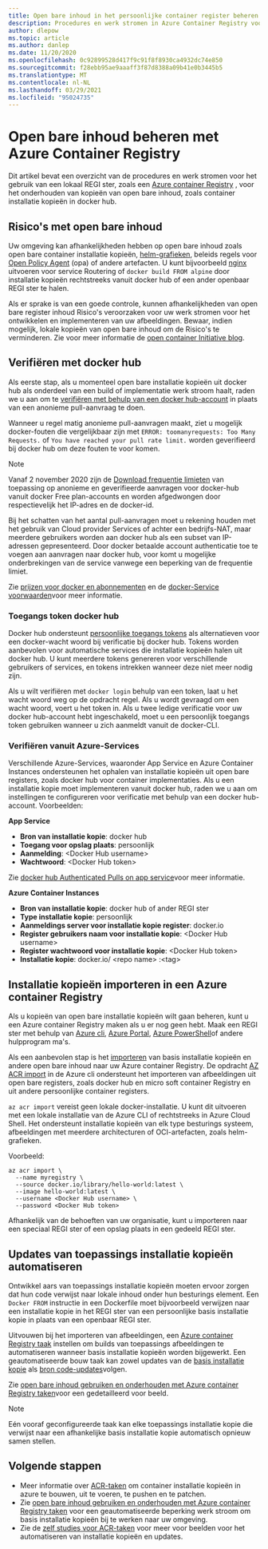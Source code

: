 ```yaml
---
title: Open bare inhoud in het persoonlijke container register beheren
description: Procedures en werk stromen in Azure Container Registry voor het beheren van afhankelijkheden op open bare installatie kopieën van docker hub en andere open bare inhoud
author: dlepow
ms.topic: article
ms.author: danlep
ms.date: 11/20/2020
ms.openlocfilehash: 0c92899528d417f9c91f8f8930ca4932dc74e850
ms.sourcegitcommit: f28ebb95ae9aaaff3f87d8388a09b41e0b3445b5
ms.translationtype: MT
ms.contentlocale: nl-NL
ms.lasthandoff: 03/29/2021
ms.locfileid: "95024735"
---
```

# <a name="manage-public-content-with-azure-container-registry"></a>Open bare inhoud beheren met Azure Container Registry

Dit artikel bevat een overzicht van de procedures en werk stromen voor het gebruik van een lokaal REGI ster, zoals een [Azure container Registry](container-registry-intro.md) , voor het onderhouden van kopieën van open bare inhoud, zoals container installatie kopieën in docker hub. 


## <a name="risks-with-public-content"></a>Risico's met open bare inhoud

Uw omgeving kan afhankelijkheden hebben op open bare inhoud zoals open bare container installatie kopieën, [helm-grafieken](https://helm.sh/), beleids regels voor [Open Policy Agent](https://www.openpolicyagent.org/) (opa) of andere artefacten. U kunt bijvoorbeeld [nginx](https://hub.docker.com/_/nginx) uitvoeren voor service Routering of `docker build FROM alpine` door installatie kopieën rechtstreeks vanuit docker hub of een ander openbaar REGI ster te halen. 

Als er sprake is van een goede controle, kunnen afhankelijkheden van open bare register inhoud Risico's veroorzaken voor uw werk stromen voor het ontwikkelen en implementeren van uw afbeeldingen. Bewaar, indien mogelijk, lokale kopieën van open bare inhoud om de Risico's te verminderen. Zie voor meer informatie de [open container Initiative blog](https://opencontainers.org/posts/blog/2020-10-30-consuming-public-content/). 

## <a name="authenticate-with-docker-hub"></a>Verifiëren met docker hub

Als eerste stap, als u momenteel open bare installatie kopieën uit docker hub als onderdeel van een build of implementatie werk stroom haalt, raden we u aan om te [verifiëren met behulp van een docker hub-account](https://docs.docker.com/docker-hub/download-rate-limit/#how-do-i-authenticate-pull-requests) in plaats van een anonieme pull-aanvraag te doen.

Wanneer u regel matig anonieme pull-aanvragen maakt, ziet u mogelijk docker-fouten die vergelijkbaar zijn met `ERROR: toomanyrequests: Too Many Requests.` of `You have reached your pull rate limit.` worden geverifieerd bij docker hub om deze fouten te voor komen.

> [!NOTE]
> Vanaf 2 november 2020 zijn de [Download frequentie limieten](https://docs.docker.com/docker-hub/download-rate-limit) van toepassing op anonieme en geverifieerde aanvragen voor docker-hub vanuit docker Free plan-accounts en worden afgedwongen door respectievelijk het IP-adres en de docker-id. 
>
> Bij het schatten van het aantal pull-aanvragen moet u rekening houden met het gebruik van Cloud provider Services of achter een bedrijfs-NAT, maar meerdere gebruikers worden aan docker hub als een subset van IP-adressen gepresenteerd. Door docker betaalde account authenticatie toe te voegen aan aanvragen naar docker hub, voor komt u mogelijke onderbrekingen van de service vanwege een beperking van de frequentie limiet.
>
> Zie [prijzen voor docker en abonnementen](https://www.docker.com/pricing) en de [docker-Service voorwaarden](https://www.docker.com/legal/docker-terms-service)voor meer informatie.

### <a name="docker-hub-access-token"></a>Toegangs token docker hub

Docker hub ondersteunt [persoonlijke toegangs tokens](https://docs.docker.com/docker-hub/access-tokens/) als alternatieven voor een docker-wacht woord bij verificatie bij docker hub. Tokens worden aanbevolen voor automatische services die installatie kopieën halen uit docker hub. U kunt meerdere tokens genereren voor verschillende gebruikers of services, en tokens intrekken wanneer deze niet meer nodig zijn.

Als u wilt verifiëren met `docker login` behulp van een token, laat u het wacht woord weg op de opdracht regel. Als u wordt gevraagd om een wacht woord, voert u het token in. Als u twee ledige verificatie voor uw docker hub-account hebt ingeschakeld, moet u een persoonlijk toegangs token gebruiken wanneer u zich aanmeldt vanuit de docker-CLI.

### <a name="authenticate-from-azure-services"></a>Verifiëren vanuit Azure-Services

Verschillende Azure-Services, waaronder App Service en Azure Container Instances ondersteunen het ophalen van installatie kopieën uit open bare registers, zoals docker hub voor container implementaties. Als u een installatie kopie moet implementeren vanuit docker hub, raden we u aan om instellingen te configureren voor verificatie met behulp van een docker hub-account. Voorbeelden:

**App Service**

* **Bron van installatie kopie**: docker hub
* **Toegang voor opslag plaats**: persoonlijk
* **Aanmelding**: \<Docker Hub username>
* **Wachtwoord**: \<Docker Hub token>

Zie [docker hub Authenticated Pulls on app service](https://azure.github.io/AppService/2020/10/15/Docker-Hub-authenticated-pulls-on-App-Service.html)voor meer informatie.

**Azure Container Instances**

* **Bron van installatie kopie**: docker hub of ander REGI ster
* **Type installatie kopie**: persoonlijk
* **Aanmeldings server voor installatie kopie register**: docker.io
* **Register gebruikers naam voor installatie kopie**: \<Docker Hub username>
* **Register wachtwoord voor installatie kopie**: \<Docker Hub token>
* **Installatie kopie**: docker.io/ \<repo name\> :\<tag>

## <a name="import-images-to-an-azure-container-registry"></a>Installatie kopieën importeren in een Azure container Registry
 
Als u kopieën van open bare installatie kopieën wilt gaan beheren, kunt u een Azure container Registry maken als u er nog geen hebt. Maak een REGI ster met behulp van [Azure cli](container-registry-get-started-azure-cli.md), [Azure Portal](container-registry-get-started-portal.md), [Azure PowerShell](container-registry-get-started-powershell.md)of andere hulpprogram ma's. 

Als een aanbevolen stap is het [importeren](container-registry-import-images.md) van basis installatie kopieën en andere open bare inhoud naar uw Azure container Registry. De opdracht [AZ ACR import](/cli/azure/acr#az_acr_import) in de Azure cli ondersteunt het importeren van afbeeldingen uit open bare registers, zoals docker hub en micro soft container Registry en uit andere persoonlijke container registers. 

`az acr import` vereist geen lokale docker-installatie. U kunt dit uitvoeren met een lokale installatie van de Azure CLI of rechtstreeks in Azure Cloud Shell. Het ondersteunt installatie kopieën van elk type besturings systeem, afbeeldingen met meerdere architecturen of OCI-artefacten, zoals helm-grafieken.

Voorbeeld:

```azurecli-interactive
az acr import \
  --name myregistry \
  --source docker.io/library/hello-world:latest \
  --image hello-world:latest \
  --username <Docker Hub username> \
  --password <Docker Hub token>
```

Afhankelijk van de behoeften van uw organisatie, kunt u importeren naar een speciaal REGI ster of een opslag plaats in een gedeeld REGI ster.

## <a name="automate-application-image-updates"></a>Updates van toepassings installatie kopieën automatiseren

Ontwikkel aars van toepassings installatie kopieën moeten ervoor zorgen dat hun code verwijst naar lokale inhoud onder hun besturings element. Een `Docker FROM` instructie in een Dockerfile moet bijvoorbeeld verwijzen naar een installatie kopie in het REGI ster van een persoonlijke basis installatie kopie in plaats van een openbaar REGI ster. 

Uitvouwen bij het importeren van afbeeldingen, een [Azure container Registry taak](container-registry-tasks-overview.md) instellen om builds van toepassings afbeeldingen te automatiseren wanneer basis installatie kopieën worden bijgewerkt. Een geautomatiseerde bouw taak kan zowel updates van de [basis installatie kopie](container-registry-tasks-base-images.md) als [bron code-updates](container-registry-tasks-overview.md#trigger-task-on-source-code-update)volgen.

Zie [open bare inhoud gebruiken en onderhouden met Azure container Registry taken](tasks-consume-public-content.md)voor een gedetailleerd voor beeld. 

> [!NOTE]
> Eén vooraf geconfigureerde taak kan elke toepassings installatie kopie die verwijst naar een afhankelijke basis installatie kopie automatisch opnieuw samen stellen. 
 
## <a name="next-steps"></a>Volgende stappen
 
* Meer informatie over [ACR-taken](container-registry-tasks-overview.md) om container installatie kopieën in azure te bouwen, uit te voeren, te pushen en te patchen.
* Zie [open bare inhoud gebruiken en onderhouden met Azure container Registry taken](tasks-consume-public-content.md) voor een geautomatiseerde beperking werk stroom om basis installatie kopieën bij te werken naar uw omgeving. 
* Zie de [zelf studies voor ACR-taken](container-registry-tutorial-quick-task.md) voor meer voor beelden voor het automatiseren van installatie kopieën en updates.

